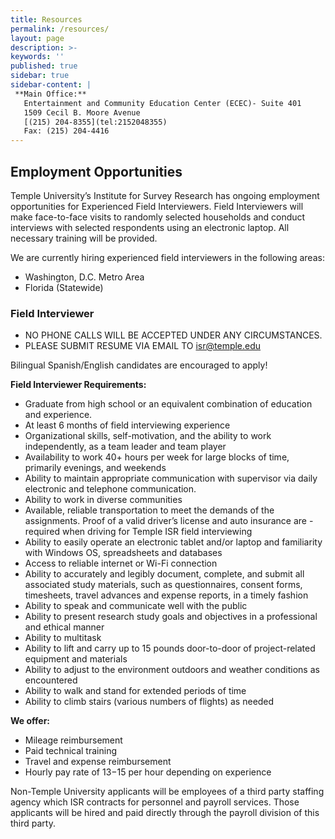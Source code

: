 ```yaml
---
title: Resources
permalink: /resources/
layout: page
description: >-
keywords: ''
published: true
sidebar: true
sidebar-content: |
 **Main Office:**   
   Entertainment and Community Education Center (ECEC)- Suite 401   
   1509 Cecil B. Moore Avenue   
   [(215) 204-8355](tel:2152048355)       
   Fax: (215) 204-4416    
---
```

## Employment Opportunities
Temple University’s Institute for Survey Research has ongoing employment opportunities for Experienced Field Interviewers. Field Interviewers will make face-to-face visits to randomly selected households and conduct interviews with selected respondents using an electronic laptop. All necessary training will be provided.

We are currently hiring experienced field interviewers in the following areas:
- Washington, D.C. Metro Area
- Florida (Statewide)

### Field Interviewer
- NO PHONE CALLS WILL BE ACCEPTED UNDER ANY CIRCUMSTANCES.
- PLEASE SUBMIT RESUME VIA EMAIL TO [isr@temple.edu](mailto:isr@temple.edu)

Bilingual Spanish/English candidates are encouraged to apply!

**Field Interviewer Requirements:**
- Graduate from high school or an equivalent combination of education and experience.
- At least 6 months of field interviewing experience
- Organizational skills, self-motivation, and the ability to work independently, as a team leader and team player
- Availability to work 40+ hours per week for large blocks of time, primarily evenings, and weekends
- Ability to maintain appropriate communication with supervisor via daily electronic and telephone communication.
- Ability to work in diverse communities
- Available, reliable transportation to meet the demands of the assignments. Proof of a valid driver’s license and auto insurance are - required when driving for Temple ISR field interviewing
- Ability to easily operate an electronic tablet and/or laptop and familiarity with Windows OS, spreadsheets and databases
- Access to reliable internet or Wi-Fi connection
- Ability to accurately and legibly document, complete, and submit all associated study materials, such as questionnaires, consent forms, timesheets, travel advances and expense reports, in a timely fashion
- Ability to speak and communicate well with the public
- Ability to present research study goals and objectives in a professional and ethical manner
- Ability to multitask
- Ability to lift and carry up to 15 pounds door-to-door of project-related equipment and materials
- Ability to adjust to the environment outdoors and weather conditions as encountered
- Ability to walk and stand for extended periods of time
- Ability to climb stairs (various numbers of flights) as needed

**We offer:**
- Mileage reimbursement
- Paid technical training
- Travel and expense reimbursement
- Hourly pay rate of $13-$15 per hour depending on experience
 
Non-Temple University applicants will be employees of a third party staffing agency which ISR contracts for personnel and payroll services. Those applicants will be hired and paid directly through the payroll division of this third party.
